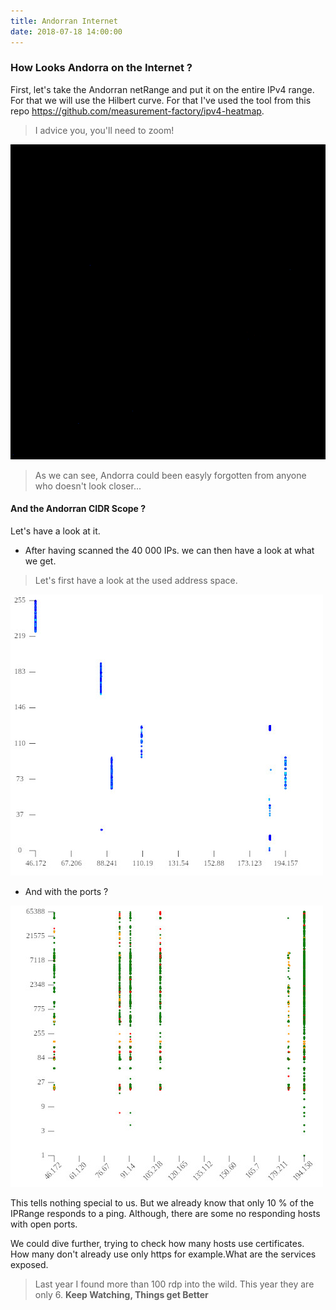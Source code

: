 ```yaml
---
title: Andorran Internet
date: 2018-07-18 14:00:00
---
```


### How Looks Andorra on the Internet ?

First, let's take the Andorran netRange and put it on the entire IPv4 range. For that we will use the Hilbert curve. For that I've used the tool from this repo https://github.com/measurement-factory/ipv4-heatmap.

> I advice you, you'll need to zoom! 
>


![](/img/AndorraInInternet.png)

> As we can see, Andorra could been easyly forgotten from anyone who doesn't look closer...
>

#### And the Andorran CIDR Scope ? 

Let's have a look at it.

* After having scanned the 40 000 IPs. we can then have a look at what we get. 

>Let's first have a look at the used address space.
>

![](/img/IVRE-AddressSpace.jpeg)

* And with the ports ?

![](/img/IVRE-IPsPorts.jpeg)


This tells nothing special to us. But we already know that only 10 % of the IPRange responds to a ping. Although, there are some no responding hosts with open ports. 

We could dive further, trying to check how many hosts use certificates. How many don't already use only https for example.What are the services exposed.

> Last year I found more than 100 rdp into the wild. This year they are only 6. **Keep Watching, Things get Better**
>
        
